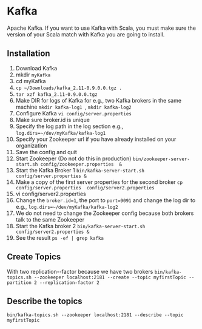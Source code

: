 # Kafka
Apache Kafka.
If you want to use Kafka with Scala, you must make sure the version of your Scala match with Kafka you are going to install.
## Installation
1. Download Kafka
2. mkdir ```myKafka```
3. cd myKafka
4. ```cp ~/Downloads/kafka_2.11-0.9.0.0.tgz .```
5. ```tar xzf kafka_2.11-0.9.0.0.tgz ```
6. Make DIR for logs of Kafka  for e.g., two Kafka brokers in the same machine ```mkdir kafka-log1 ```, ``` mkdir kafka-log2 ```
7. Configure Kafka ``` vi config/server.properties ```
8. Make sure broker.id is unique
9. Specify the log path in the log section e.g., ```log.dirs=~/dev/myKafka/kafka-log1```
10. Specify your Zookeeper url if you have already installed on your organization
11. Save the config and quit
12. Start Zookeeper (Do not do this in production) ```bin/zookeeper-server-start.sh config/zookeeper.properties  & ```
13. Start the Kafka Broker 1 ```bin/kafka-server-start.sh config/server.properties & ```
14. Make a copy of the first server properties for the second broker ```cp config/server.properties  config/server2.properties ```
15. vi config/server2.properties
16. Change the ```broker.id=1```, the port to ```port=9091``` and change the log dir to e.g., ```log.dirs=~/dev/myKafka/kafka-log2 ```
17. We do not need to change the Zookeeper config because both brokers talk to the same Zookeeper
16. Start the Kafka broker 2 ```bin/kafka-server-start.sh config/server2.properties & ```
17. See the result ```ps -ef | grep kafka ```

## Create Topics
With two replication--factor because we have two brokers ```bin/kafka-topics.sh --zookeeper localhost:2181 --create --topic myfirstTopic --partition 2 --replication-factor 2 ```

## Describe the topics
```bin/kafka-topics.sh --zookeeper localhost:2181 --describe --topic myfirstTopic ```











